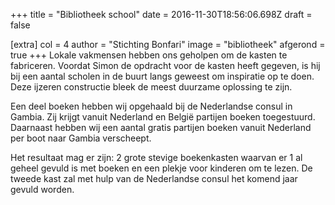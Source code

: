 +++
title = "Bibliotheek school"
date = 2016-11-30T18:56:06.698Z
draft = false

[extra]
col = 4
author = "Stichting Bonfari"
image = "bibliotheek"
afgerond = true
+++
Lokale vakmensen hebben ons geholpen om de kasten te fabriceren. Voordat Simon de opdracht voor de kasten heeft gegeven, is hij bij een aantal scholen in de buurt langs geweest om inspiratie op te doen. Deze ijzeren constructie bleek de meest duurzame oplossing te zijn. 

Een deel boeken hebben wij opgehaald bij de Nederlandse consul in Gambia. Zij krijgt vanuit Nederland en België partijen boeken toegestuurd. Daarnaast hebben wij een aantal gratis partijen boeken vanuit Nederland per boot naar Gambia verscheept. 

Het resultaat mag er zijn: 2 grote stevige boekenkasten waarvan er 1 al geheel gevuld is met boeken en een plekje voor kinderen om te lezen. De tweede kast zal met hulp van de Nederlandse consul het komend jaar gevuld worden.
